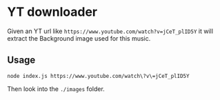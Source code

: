 # YT downloader

Given an YT url like `https://www.youtube.com/watch?v=jCeT_plID5Y` it will extract the Background image used for this music.

## Usage

```shell
node index.js https://www.youtube.com/watch\?v\=jCeT_plID5Y
```

Then look into the `./images` folder.